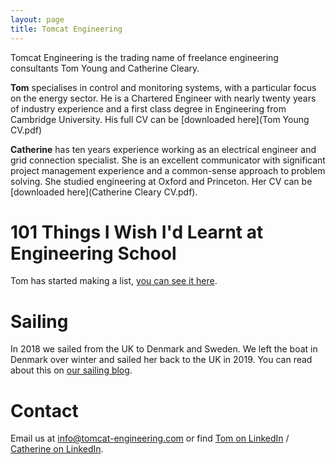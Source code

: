 ```yaml
---
layout: page
title: Tomcat Engineering
---
```


Tomcat Engineering is the trading name of freelance engineering consultants Tom Young and Catherine Cleary.  
	
**Tom** specialises in control and monitoring systems, with a particular focus on the energy sector.  He is a Chartered Engineer with nearly twenty years of industry experience and a first class degree in Engineering from Cambridge University.  His full CV can be [downloaded here](Tom Young CV.pdf)
	
**Catherine** has ten years experience working as an electrical engineer and grid connection specialist. She is an excellent communicator with significant project management experience and a common-sense approach to problem solving.  She studied engineering at Oxford and Princeton.  Her CV can be [downloaded here](Catherine Cleary CV.pdf).

# 101 Things I Wish I'd Learnt at Engineering School

Tom has started making a list, [you can see it here](101things).

# Sailing

In 2018 we sailed from the UK to Denmark and Sweden.  We left the boat in Denmark over winter and sailed her back to the UK in 2019. You can read about this on [our sailing blog](https://sailinglizzie.wordpress.com).

# Contact

Email us at [info@tomcat-engineering.com](mailto:info@tomcat-engineering.com) or find [Tom on LinkedIn](https://www.linkedin.com/in/tom-young-93395534) / [Catherine on LinkedIn](https://www.linkedin.com/in/catherine-cleary-b60374a6/).
